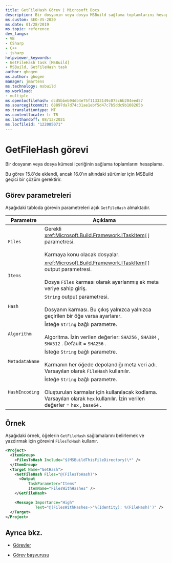 ```yaml
---
title: GetFileHash Görev | Microsoft Docs
description: Bir dosyanın veya dosya MSBuild sağlama toplamlarını hesaplamak için GetFileHash görevini kullanmayı öğrenin.
ms.custom: SEO-VS-2020
ms.date: 01/28/2019
ms.topic: reference
dev_langs:
- VB
- CSharp
- C++
- jsharp
helpviewer_keywords:
- GetFileHash task [MSBuild]
- MSBuild, GetFileHash task
author: ghogen
ms.author: ghogen
manager: jmartens
ms.technology: msbuild
ms.workload:
- multiple
ms.openlocfilehash: dcd5bbeb94db4e75f11333149c075c6b204eed57
ms.sourcegitcommit: 68897da7d74c31ae1ebf5d47c7b5ddc9b108265b
ms.translationtype: MT
ms.contentlocale: tr-TR
ms.lasthandoff: 08/13/2021
ms.locfileid: "122085071"
---
```

# <a name="getfilehash-task"></a>GetFileHash görevi

Bir dosyanın veya dosya kümesi içeriğinin sağlama toplamlarını hesaplama.

Bu görev 15.8'de eklendi, [](https://github.com/Microsoft/msbuild/pull/3999#issuecomment-458193272) ancak 16.0'ın altındaki sürümler için MSBuild geçici bir çözüm gerektirir.

## <a name="task-parameters"></a>Görev parametreleri

 Aşağıdaki tabloda görevin parametreleri açık `GetFileHash` almaktadır.

|Parametre|Açıklama|
|---------------|-----------------|
|`Files`|Gerekli <xref:Microsoft.Build.Framework.ITaskItem>`[]` parametresi.<br /><br />Karmaya konu olacak dosyalar.|
|`Items`|<xref:Microsoft.Build.Framework.ITaskItem>`[]` output parametresi.<br /><br />Dosya `Files` karması olarak ayarlanmış ek meta veriye sahip giriş.|
|`Hash`|`String` output parametresi.<br /><br />Dosyanın karması. Bu çıkış yalnızca yalnızca geçirilen bir öğe varsa ayarlanır.|
|`Algorithm`|İsteğe `String` bağlı parametre.<br /><br />Algoritma. İzin verilen değerler: `SHA256` , `SHA384` , `SHA512` . Default = `SHA256` .|
|`MetadataName`|İsteğe `String` bağlı parametre.<br /><br />Karmanın her öğede depolandığı meta veri adı. Varsayılan olarak `FileHash` kullanılır.|
|`HashEncoding`|İsteğe `String` bağlı parametre.<br /><br />Oluşturulan karmalar için kullanılacak kodlama. Varsayılan olarak `hex` kullanılır. İzin verilen değerler = `hex` , `base64` .|

## <a name="example"></a>Örnek

Aşağıdaki örnek, öğelerin `GetFileHash` sağlamalarını belirlemek ve yazdırmak için görevini `FilesToHash` kullanır.

```xml
<Project>
  <ItemGroup>
    <FilesToHash Include="$(MSBuildThisFileDirectory)\*" />
  </ItemGroup>
  <Target Name="GetHash">
    <GetFileHash Files="@(FilesToHash)">
      <Output
          TaskParameter="Items"
          ItemName="FilesWithHashes" />
    </GetFileHash>

    <Message Importance="High"
             Text="@(FilesWithHashes->'%(Identity): %(FileHash)')" />
  </Target>
</Project>
```

## <a name="see-also"></a>Ayrıca bkz.

- [Görevler](../msbuild/msbuild-tasks.md)

- [Görev başvurusu](../msbuild/msbuild-task-reference.md)